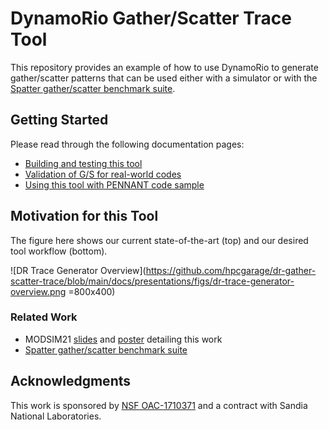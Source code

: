 # DynamoRio Gather/Scatter Trace Tool
This repository provides an example of how to use DynamoRio to generate gather/scatter patterns that can be used either with a simulator or with the [Spatter gather/scatter benchmark suite](https://github.com/hpcgarage/spatter/).

## Getting Started
Please read through the following documentation pages:
* [Building and testing this tool](https://github.com/hpcgarage/dr-gather-scatter-trace/blob/main/docs/building-gs-trace-tools.md)
* [Validation of G/S for real-world codes](https://github.com/hpcgarage/dr-gather-scatter-trace/blob/main/docs/building-gs-trace-tools.md)
* [Using this tool with PENNANT code sample](https://github.com/hpcgarage/dr-gather-scatter-trace/blob/main/docs/application-testing.md)

## Motivation for this Tool
The figure here shows our current state-of-the-art (top) and our desired tool workflow (bottom). 

![DR Trace Generator Overview](https://github.com/hpcgarage/dr-gather-scatter-trace/blob/main/docs/presentations/figs/dr-trace-generator-overview.png =800x400)

### Related Work
* MODSIM21 [slides](https://github.com/hpcgarage/dr-gather-scatter-trace/blob/main/docs/presentations/young-etal-scatter-gather-analysis-slides-MODSIM-2021.pdf) and [poster](https://github.com/hpcgarage/dr-gather-scatter-trace/blob/main/docs/presentations/young-etal-gather-scatter-analysis-poster-MODSIM21.pdf) detailing this work
* [Spatter gather/scatter benchmark suite](https://github.com/hpcgarage/spatter)


## Acknowledgments
This work is sponsored by [NSF OAC-1710371](https://www.nsf.gov/awardsearch/showAward?AWD_ID=1710371&HistoricalAwards=false) and a contract with Sandia National Laboratories. 
